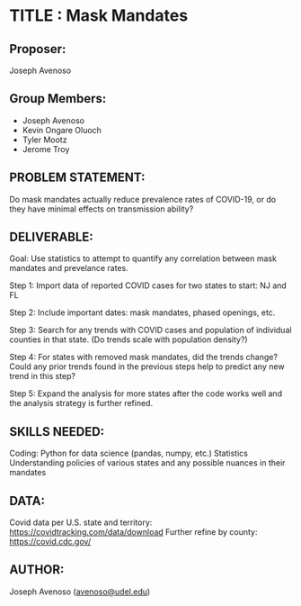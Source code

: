 # TITLE : Mask Mandates

## Proposer: 
Joseph Avenoso

## Group Members:
- Joseph Avenoso
- Kevin Ongare Oluoch
- Tyler Mootz
- Jerome Troy

## PROBLEM STATEMENT: 
Do mask mandates actually reduce prevalence rates of COVID-19, or do they have minimal effects on transmission ability?

## DELIVERABLE: 
Goal: Use statistics to attempt to quantify any correlation between mask mandates and prevelance rates.

Step 1: Import data of reported COVID cases for two states to start: NJ and FL

Step 2: Include important dates: mask mandates, phased openings, etc.

Step 3: Search for any trends with COVID cases and population of individual counties in that state. (Do trends scale with population density?)

Step 4: For states with removed mask mandates, did the trends change? Could any prior trends found in the previous steps help to predict any new trend in this step?

Step 5: Expand the analysis for more states after the code works well and the analysis strategy is further refined.

## SKILLS NEEDED: 
Coding: Python for data science (pandas, numpy, etc.)
Statistics
Understanding policies of various states and any possible nuances in their mandates

## DATA: 
Covid data per U.S. state and territory: https://covidtracking.com/data/download
Further refine by county: https://covid.cdc.gov/

## AUTHOR: 
Joseph Avenoso (avenoso@udel.edu)
